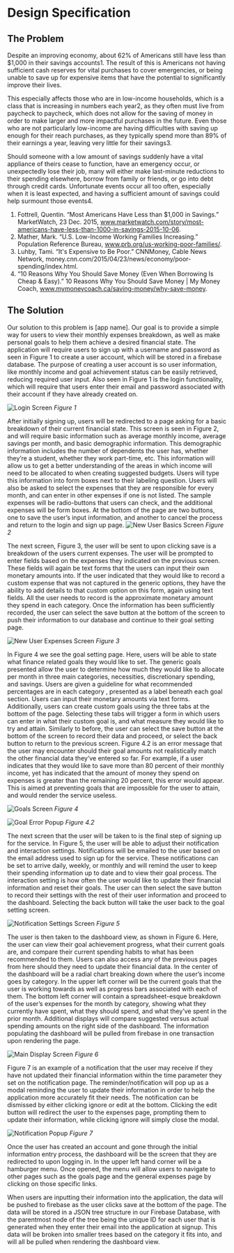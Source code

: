 # Design Specification

## The Problem
Despite an improving economy, about 62% of Americans still have less than $1,000 in their savings accounts1. The result of this is Americans not having sufficient cash reserves for vital purchases to cover emergencies, or being unable to save up for expensive items that have the potential to significantly improve their lives.

This especially affects those who are in low-income households, which is a class that is increasing in numbers each year2, as they often must live from paycheck to paycheck, which does not allow for the saving of money in order to make larger and more impactful purchases in the future.  Even those who are not particularly low-income are having difficulties with saving up enough for their reach purchases, as they typically spend more than 89% of their earnings a year, leaving very little for their savings3.

Should someone with a low amount of savings suddenly have a vital appliance of theirs cease to function, have an emergency occur, or unexpectedly lose their job, many will either make last-minute reductions to their spending elsewhere, borrow from family or friends, or go into debt through credit cards. Unfortunate events occur all too often, especially when it is least expected, and having a sufficient amount of savings could help surmount those events4.

1. Fottrell, Quentin. “Most Americans Have Less than $1,000 in Savings.” MarketWatch, 23 Dec. 2015, www.marketwatch.com/story/most-americans-have-less-than-1000-in-savings-2015-10-06.
2. Mather, Mark. “U.S. Low-Income Working Families Increasing.” Population Reference Bureau, www.prb.org/us-working-poor-families/.
3. Luhby, Tami. “It's Expensive to Be Poor.” CNNMoney, Cable News Network, money.cnn.com/2015/04/23/news/economy/poor-spending/index.html.
4. “10 Reasons Why You Should Save Money (Even When Borrowing Is Cheap & Easy).” 10 Reasons Why You Should Save Money | My Money Coach, www.mymoneycoach.ca/saving-money/why-save-money.

## The Solution
Our solution to this problem is [app name]. Our goal is to provide a simple way for users to view their monthly expenses breakdown, as well as make personal goals to help them achieve a desired financial state. The application will require users to sign up with a username and password as seen in Figure 1 to create a user account, which will be stored in a firebase database. The purpose of creating a user account is so user information, like monthly income and goal achievement status can be easily retrieved, reducing required user input.  Also seen in Figure 1 is the login functionality, which will require that users enter their email and password associated with their account if they have already created on. 

![Login Screen](./imgs/Login.PNG)
*Figure 1*

After initially signing up, users will be redirected to a page asking for a basic breakdown of their current financial state. This screen is seen in Figure 2, and will require basic information such as average monthly income, average savings per month, and basic demographic information. This demographic information includes the number of dependents the user has, whether they’re a student, whether they work part-time, etc. This information will allow us to get a better understanding of the areas in which income will need to be allocated to when creating suggested budgets. Users will type this information into form boxes next to their labeling question. Users will also be asked to select the expenses that they are responsible for every month, and can enter in other expenses if one is not listed. The sample expenses will be radio-buttons that users can check, and the additional expenses will be form boxes. At the bottom of the page are two buttons, one to save the user’s input information, and another to cancel the process and return to the login and sign up page.
![New User Basics Screen](imgs/NewUserBasics.png)
*Figure 2*

The next screen, Figure 3, the user will be sent to upon clicking save is a breakdown of the users current expenses. The user will be prompted to enter fields based on the expenses they indicated on the previous screen. These fields will again be text forms that the users can input their own monetary amounts into. If the user indicated that they would like to record a custom expense that was not captured in the generic options, they have the ability to add details to that custom option on this form, again using text fields. All the user needs to record is the approximate monetary amount they spend in each category. Once the information has been sufficiently recorded, the user can select the save button at the bottom of the screen to push their information to our database and continue to their goal setting page.

![New User Expenses Screen](imgs/NewUserExpenses.png)
*Figure 3*


In Figure 4 we see the goal setting page. Here, users will be able to state what finance related goals they would like to set. The generic goals presented allow the user to determine how much they would like to allocate per month in three main categories, necessities, discretionary spending, and savings. Users are given a guideline for what recommended percentages are in each category , presented as a label beneath each goal section. Users can input their monetary amounts via text forms. Additionally, users can create custom goals using the three tabs at the bottom of the page. Selecting these tabs will trigger a form in which users can enter in what their custom goal is, and what measure they would like to try and attain. Similarly to before, the user can select the save button at the bottom of the screen to record their data and proceed, or select the back button to return to the previous screen. Figure 4.2 is an error message that the user may encounter should their goal amounts not realistically match the other financial data they’ve entered so far. For example, if a user indicates that they would like to save more than 80 percent of their monthly income, yet has indicated that the amount of money they spend on expenses is greater than the remaining 20 percent, this error would appear. This is aimed at preventing goals that are impossible for the user to attain, and would render the service useless.

![Goals Screen](imgs/Goals.png)
*Figure 4*

![Goal Error Popup](imgs/ErrorGoals.png)
*Figure 4.2*

The next screen that the user will be taken to is the final step of signing up for the service. In Figure 5, the user will be able to adjust their notification and interaction settings. Notifications will be emailed to the user based on the email address used to sign up for the service. These notifications can be set to arrive daily, weekly, or monthly and will remind the user to keep their spending information up to date and to view their goal process. The interaction setting is how often the user would like to update their financial information and reset their goals. The user can then select the save button to record their settings with the rest of their user information and proceed to the dashboard. Selecting the back button will take the user back to the goal setting screen.

![Notification Settings Screen](imgs/NotificationSettings.png)
*Figure 5*

The user is then taken to the dashboard view, as shown in Figure 6. Here, the user can view their goal achievement progress, what their current goals are, and compare their current spending habits to what has been recommended to them. Users can also access any of the previous pages from here should they need to update their financial data. In the center of the dashboard will be a radial chart breaking down where the user’s income goes by category. In the upper left corner will be the current goals that the user is working towards as well as progress bars associated with each of them. The bottom left corner will contain a spreadsheet-esque breakdown of the user’s expenses for the month by category, showing what they currently have spent, what they should spend, and what they’ve spent in the prior month. Additional displays will compare suggested versus actual spending amounts on the right side of the dashboard. The information populating the dashboard will be pulled from firebase in one transaction upon rendering the page.

![Main Display Screen](imgs/MainDisplay.png)
*Figure 6*

Figure 7 is an example of a notification that the user may receive if they have not updated their financial information within the time parameter they set on the notification page. The reminder/notification will pop up as a modal reminding the user to update their information in order to help the application more accurately fit their needs. The notification can be dismissed by either clicking ignore or edit at the bottom. Clicking the edit button will redirect the user to the expenses page, prompting them to update their information, while clicking ignore will simply close the modal. 

![Notification Popup](imgs/Notification.png)
*Figure 7*

Once the user has created an account and gone through the initial information entry process, the dashboard will be the screen that they are redirected to upon logging in. In the upper left hand corner will be a hamburger menu. Once opened, the menu will allow users to navigate to other pages such as the goals page and the general expenses page by clicking on those specific links.

When users are inputting their information into the application, the data will be pushed to firebase as the user clicks save at the bottom of the page. The data will be stored in a JSON tree structure in our Firebase Database, with the parentmost node of the tree being the unique ID for each user that is generated when they enter their email into the application at signup. This data will be broken into smaller trees based on the category it fits into, and will all be pulled when rendering the dashboard view.

